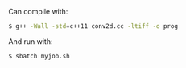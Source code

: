 Can compile with:
```bash
$ g++ -Wall -std=c++11 conv2d.cc -ltiff -o prog
```

And run with:
```bash
$ sbatch myjob.sh
```
